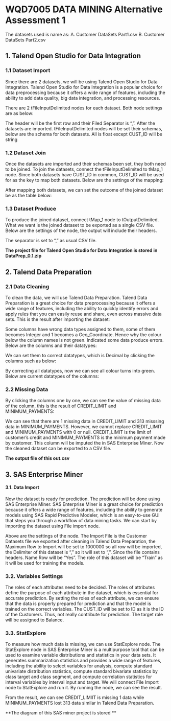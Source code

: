 # WQD7005 DATA MINING Alternative Assessment 1

The datasets used is name as:
A. Customer DataSets Part1.csv
B. Customer DataSets Part2.csv

## 1. Talend Open Studio for Data Integration
### 1.1 Dataset Import
Since there are 2 datasets, we will be using Talend Open Studio for Data Integration. Talend Open Studio for Data Integration is a popular choice for data preprocessing because it offers a wide range of features, including the ability to add data quality, big data integration, and processing resources.

There are 2 tFileInputDelimited nodes for each dataset. Both node settings are as below:
 
The header will be the first row and their Filed Separator is “,”.
After the datasets are imported.  tFileInputDelimited nodes will be set their schemas, below are the schema for both datasets. All is float except CUST_ID will be string

### 1.2	Dataset Join
Once the datasets are imported and their schemas been set, they both need to be joined. To join the datasets, connect the tFileInputDelimited to tMap_1 node. Since both datasets have CUST_ID in common, CUST_ID will be used for as the key to map both datasets.
Below are the settings of the mapping:
 
After mapping both datasets, we can set the outcome of the joined dataset be as the table below:

### 1.3 Dataset Produce
To produce the joined dataset, connect tMap_1 node to tOutputDelimited. What we want is the joined dataset to be exported as a single CSV file. Below are the settings of the node, the output will include their headers.

The separator is set to “,” as usual CSV file.

**The project file for Talend Open Studio for Data Integration is stored in DataPrep_0.1.zip**

## 2. Talend Data Preparation
### 2.1 Data Cleaning
To clean the data, we will use Talend Data Preparation. Talend Data Preparation is a great choice for data preprocessing because it offers a wide range of features, including the ability to quickly identify errors and apply rules that you can easily reuse and share, even across massive data sets. This is the result after importing the dataset:

Some columns have wrong data types assigned to them, some of them becomes Integer and 1 becomes a Geo_Coordinate. Hence why the colour below the column names is not green. Indicated some data produce errors. Below are the columns and their datatypes:

We can set them to correct datatypes, which is Decimal by clicking the columns such as below:
 
By correcting all datatypes, now we can see all colour turns into green. Below are current datatypes of the columns:
 
### 2.2 Missing Data
By clicking the columns one by one, we can see the value of missing data of the column, this is the result of CREDIT_LIMIT and MINIMUM_PAYMENTS:

We can see that there are 1 missing data in CREDIT_LIMIT and 313 misssing data in MINIMUM_PAYMENTS. However, we cannot replace CREDIT_LIMIT and MINIMUM_PAYMENTS with 0 or null. CREDIT_LIMIT is the limit of customer’s credit and MINIMUM_PAYMENTS is the minimum payment made by customer. This column will be imputed the in SAS Enterprise Miner.
Now the cleaned dataset can be exported to a CSV file.
 
**The output file of this out.csv**

## 3. SAS Enterprise Miner
#### 3.1. Data Import
Now the dataset is ready for prediction. The prediction will be done using SAS Enterprise Miner. SAS Enterprise Miner is a great choice for prediction because it offers a wide range of features, including the ability to generate models using SAS Rapid Predictive Modeler, which is an easy-to-use GUI that steps you through a workflow of data mining tasks. We can start by importing the dataset using File import node.
 
Above are the settings of the node. The Import File is the Customer Datasets file we exported after cleaning in Talend Data Preparation, the Maximum Row to Import will be set to 1000000 so all row will be imported, the Delimiter of this dataset is “,” so it will set to “,”. Since the file contains headers. Name Row will be “Yes”. The role of this dataset will be “Train” as it will be used for training the models.

### 3.2. Variables Settings
The roles of each attributes need to be decided. The roles of attributes define the purpose of each attribute in the dataset, which is essential for accurate prediction. By setting the roles of each attribute, we can ensure that the data is properly prepared for prediction and that the model is trained on the correct variables. 
The CUST_ID will be set to ID as it is the ID of the Customers. Thus, not really contribute for prediction. The target role will be assigned to Balance.
 
### 3.3. StatExplore
To measure how much data is missing, we can use StatExplore node. The StatExplore node in SAS Enterprise Miner is a multipurpose tool that can be used to examine variable distributions and statistics in your data sets. It generates summarization statistics and provides a wide range of features, including the ability to select variables for analysis, compute standard univariate distribution statistics, compute standard bivariate statistics by class target and class segment, and compute correlation statistics for interval variables by interval input and target.
We will connect File Import node to StatExplore and run it. By running the node, we can see the result.

From the result, we can see CREDIT_LIMIIT is missing 1 data while MINIMUM_PAYMENTS lost 313 data similar in Talend Data Preparation.

**The diagram of this SAS miner project is stored **